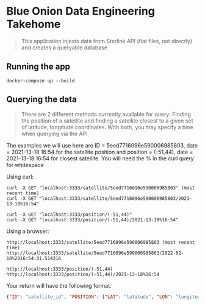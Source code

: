

# Blue Onion Data Engineering Takehome
> This application injests data from Starlink API (flat files, not directly) and creates a queryable database
## Running the app
```
docker-compose up --build
```
## Querying the data
>There are 2 different methods currently available for query: Finding the position of a satellite and finding a satellite closest to a given set of latitude, longitude coordinates. With both, you may specify a time when querying via the API

The examples we will use here are ID = 5eed7716096e590006985803, date = 2021-13-18 16:54 for the satellite position and position = (-51,44), date = 2021-13-18 16:54 for closest satellite. You will need the % in the curl query for whitespace

Using curl:

```
curl -X GET "localhost:3333/satellite/5eed7716096e590006985803" (most recent time)
curl -X GET "localhost:3333/satellite/5eed7716096e590006985803/2021-13-18%16:54"

curl -X GET "localhost:3333/position/(-51,44)"
curl -X GET "localhost:3333/position/(-51,44)/2021-13-18%16:54"
```

Using a browser:
```
http://localhost:3333/satellite/5eed7716096e590006985803 (most recent time)
http://localhost:3333/satellite/5eed7716096e590006985803/2022-02-18%2016:54:31.514316

http://localhost:3333/position/(-51,44)
http://localhost:3333/position/(-51,44)/2021-13-18%16:54
```

Your return will have the following format:


```json 
{"ID": "satellite_id", "POSITION": {"LAT": "latitude", "LON": "longitude"}}
```

